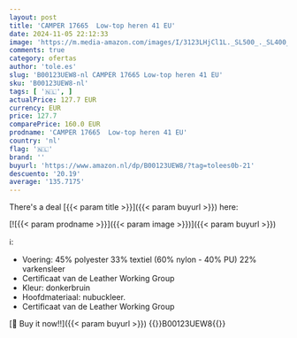 ```yaml
---
layout: post
title: 'CAMPER 17665  Low-top heren 41 EU'
date: 2024-11-05 22:12:33
image: 'https://m.media-amazon.com/images/I/3123LHjCl1L._SL500_._SL400_.jpg'
comments: true
category: ofertas
author: 'tole.es'
slug: 'B00123UEW8-nl CAMPER 17665 Low-top heren 41 EU'
sku: 'B00123UEW8-nl'
tags: [ '🇳🇱', ]
actualPrice: 127.7 EUR
currency: EUR
price: 127.7
comparePrice: 160.0 EUR
prodname: 'CAMPER 17665  Low-top heren 41 EU'
country: 'nl'
flag: '🇳🇱'
brand: ''
buyurl: 'https://www.amazon.nl/dp/B00123UEW8/?tag=tolees0b-21'
descuento: '20.19'
average: '135.7175'
---
```


There's a deal [{{< param title >}}]({{< param buyurl >}})  here:

[![{{< param prodname >}}]({{< param image >}})]({{< param buyurl >}})

ℹ️:

- Voering: 45% polyester 33% textiel (60% nylon - 40% PU) 22% varkensleer
- Certificaat van de Leather Working Group
- Kleur: donkerbruin
- Hoofdmateriaal: nubuckleer.
- Certificaat van de Leather Working Group

[🛒 Buy it now!!]({{< param buyurl >}})
{{<world>}}B00123UEW8{{</world>}}
